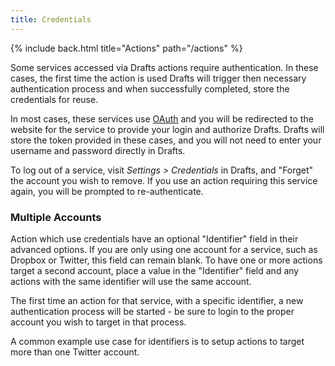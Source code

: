 ```yaml
---
title: Credentials
---
```


{% include back.html title="Actions" path="/actions" %}

Some services accessed via Drafts actions require authentication. In these cases, the first time the action is used Drafts will trigger then necessary authentication process and when successfully completed, store the credentials for reuse.

In most cases, these services use [OAuth](https://en.wikipedia.org/wiki/OAuth) and you will be redirected to the website for the service to provide your login and authorize Drafts. Drafts will store the token provided in these cases, and you will not need to enter your username and password directly in Drafts.

To log out of a service, visit *Settings > Credentials* in Drafts, and "Forget" the account you wish to remove.  If you use an action requiring this service again, you will be prompted to re-authenticate.

### Multiple Accounts

Action which use credentials have an optional "Identifier" field in their advanced options. If you are only using one account for a service, such as Dropbox or Twitter, this field can remain blank.  To have one or more actions target a second account, place a value in the "Identifier" field and any actions with the same identifier will use the same account.

The first time an action for that service, with a specific identifier, a new authentication process will be started - be sure to login to the proper account you wish to target in that process.

A common example use case for identifiers is to setup actions to target more than one Twitter account.
